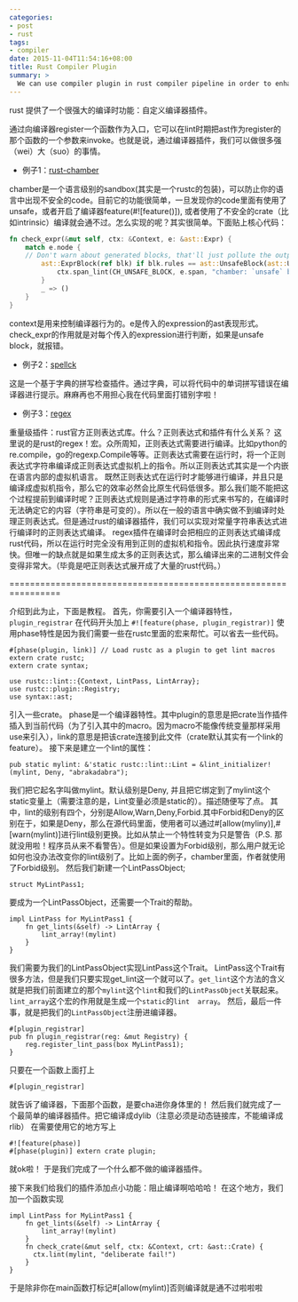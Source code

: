 ```yaml
---
categories:
- post
- rust
tags:
- compiler
date: 2015-11-04T11:54:16+08:00
title: Rust Compiler Plugin
summary: >
  We can use compiler plugin in rust compiler pipeline in order to enhance the grammar.
---
```


rust 提供了一个很强大的编译时功能：自定义编译器插件。

通过向编译器register一个函数作为入口，它可以在lint时期把ast作为register的那个函数的一个参数来invoke。也就是说，通过编译器插件，我们可以做很多强（wei）大（suo）的事情。

<!--more-->

* 例子1：[rust-chamber](https://github.com/brson/rust-chamber)

chamber是一个语言级别的sandbox(其实是一个rustc的包装)，可以防止你的语言中出现不安全的code。目前它的功能很简单，一旦发现你的code里面有使用了unsafe，或者开启了编译器feature(#![feature()]), 
或者使用了不安全的crate（比如intrinsic）编译就会通不过。怎么实现的呢？其实很简单。下面贴上核心代码：
<!--more-->
```rust
fn check_expr(&mut self, ctx: &Context, e: &ast::Expr) {
	match e.node {
    // Don't warn about generated blocks, that'll just pollute the output.
        ast::ExprBlock(ref blk) if blk.rules == ast::UnsafeBlock(ast::UserProvided) => {
	        ctx.span_lint(CH_UNSAFE_BLOCK, e.span, "chamber: `unsafe` block");
        }
        _ => ()
    }
}
```
context是用来控制编译器行为的。e是传入的expression的ast表现形式。check_expr的作用就是对每个传入的expression进行判断，如果是unsafe 
block，就报错。

* 例子2：[spellck](https://github.com/huonw/spellck)

这是一个基于字典的拼写检查插件。通过字典，可以将代码中的单词拼写错误在编译器进行提示。麻麻再也不用担心我在代码里面打错别字啦！

* 例子3：[regex](http://static.rust-lang.org/doc/master/regex/index.html)

重量级插件：rust官方正则表达式库。什么？正则表达式和插件有什么关系？
这里说的是rust的regex！宏。众所周知，正则表达式需要进行编译。比如python的re.compile，go的regexp.Compile等等。正则表达式需要在运行时，将一个正则表达式字符串编译成正则表达式虚拟机上的指令。所以正则表达式其实是一个内嵌在语言内部的虚拟机语言。
既然正则表达式在运行时才能够进行编译，并且只是编译成虚拟机指令，那么它的效率必然会比原生代码低很多。那么我们能不能把这个过程提前到编译时呢？正则表达式规则是通过字符串的形式来书写的，在编译时无法确定它的内容（字符串是可变的）。所以在一般的语言中确实做不到编译时处理正则表达式。但是通过rust的编译器插件，我们可以实现对常量字符串表达式进行编译时的正则表达式编译。
regex插件在编译时会把相应的正则表达式编译成rust代码，所以在运行时完全没有用到正则的虚拟机和指令。因此执行速度非常快。但唯一的缺点就是如果生成太多的正则表达式，那么编译出来的二进制文件会变得非常大。（毕竟是吧正则表达式展开成了大量的rust代码。）


================================================================

介绍到此为止，下面是教程。
首先，你需要引入一个编译器特性， `plugin_registrar`
在代码开头加上
`#![feature(phase, plugin_registrar)]`
使用phase特性是因为我们需要一些在rustc里面的宏来帮忙。可以省去一些代码。

	#[phase(plugin, link)] // Load rustc as a plugin to get lint macros
	extern crate rustc;
	extern crate syntax;
	
	use rustc::lint::{Context, LintPass, LintArray};
	use rustc::plugin::Registry;
	use syntax::ast;

引入一些crate。
phase是一个编译器特性。其中plugin的意思是把crate当作插件插入到当前代码（为了引入其中的macro。因为macro不能像传统变量那样采用use来引入），link的意思是把该crate连接到此文件（crate默认其实有一个link的feature）。
接下来是建立一个lint的属性：

	pub static mylint: &'static rustc::lint::Lint = &lint_initializer!(mylint, Deny, "abrakadabra");

我们把它起名字叫做mylint。默认级别是Deny, 
并且把它绑定到了mylint这个static变量上（需要注意的是，Lint变量必须是static的）。描述随便写了点。
其中，lint的级别有四个，分别是Allow,Warn,Deny,Forbid.其中Forbid和Deny的区别在于，如果是Deny，那么在源代码里面，使用者可以通过#[allow(myliny)],#[warn(mylint)]进行lint级别更换。比如从禁止一个特性转变为只是警告（P.S. 
那就没用啦！程序员从来不看警告）。但是如果设置为Forbid级别，那么用户就无论如何也没办法改变你的lint级别了。比如上面的例子，chamber里面，作者就使用了Forbid级别。
然后我们新建一个LintPassObject;

	struct MyLintPass1;

要成为一个LintPassObject，还需要一个Trait的帮助。

	impl LintPass for MyLintPass1 {
	    fn get_lints(&self) -> LintArray {
	        lint_array!(mylint)
	    }
	}

我们需要为我们的LintPassObject实现LintPass这个Trait。
LintPass这个Trait有很多方法，但是我们只要实现get_lint这一个就可以了。`get_lint`这个方法的含义就是把我们前面建立的那个`mylint`这个`lint`和我们的`LintPassObject`关联起来。`lint_array`这个宏的作用就是生成一个`static`的`lint 
array`。
然后，最后一件事，就是把我们的`LintPassObject`注册进编译器。

	#[plugin_registrar]
	pub fn plugin_registrar(reg: &mut Registry) {
	    reg.register_lint_pass(box MyLintPass1);
	}

只要在一个函数上面打上	

	#[plugin_registrar]

就告诉了编译器，下面那个函数，是要cha进你身体里的！
然后我们就完成了一个最简单的编译器插件。把它编译成dylib（注意必须是动态链接库，不能编译成rlib）
在需要使用它的地方写上

	#![feature(phase)]
	#[phase(plugin)] extern crate plugin;

就ok啦！
于是我们完成了一个什么都不做的编译器插件。

接下来我们给我们的插件添加点小功能：阻止编译啊哈哈哈！
在这个地方，我们加一个函数实现

	impl LintPass for MyLintPass1 {
	    fn get_lints(&self) -> LintArray {
	        lint_array!(mylint)
	    }
	    fn check_crate(&mut self, ctx: &Context, crt: &ast::Crate) {
	      ctx.lint(mylint, "deliberate fail!")
	    }
	}

于是除非你在main函数打标记#[allow(mylint)]否则编译就是通不过啦啦啦

